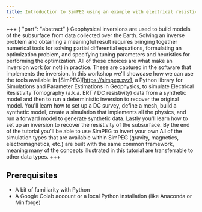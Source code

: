 ```yaml
---
title: Introduction to SimPEG using an example with electrical resistivity tomography
---
```


+++ { "part": "abstract" }
Geophysical inversions are used to build models of the subsurface from data collected over the Earth. Solving an inverse problem and obtaining a meaningful result requires bringing together numerical tools for solving partial differential equations, formulating an optimization problem, and specifying tuning parameters and heuristics for performing the optimization. All of these choices are what make an inversion work (or not) in practice. These are captured in the software that implements the inversion.
In this workshop we'll showcase how we can use the tools available in
[SimPEG][https://simpeg.xyz], a Python library for Simulations and Parameter
Estimations in Geophysics, to simulate Electrical Resistivity Tomography (a.k.a. ERT / DC resistivity) data from
a synthetic model and then to run a deterministic inversion to recover the
original model.
You'll learn how to set up a DC survey, define a mesh, build a synthetic model,
create a simulation that implements all the physics, and run a forward
model to generate synthetic data. Lastly you'll learn how to set up an
inversion to recover the resistivity of the subsurface.
By the end of the tutorial you'll be able to use SimPEG to invert your own
All of the simulation types that are available within SimPEG (gravity, magnetics, electromagnetics, etc.) are built with the same common framework, meaning many of the concepts illustrated in this tutorial are transferrable to other data types. 
+++

## Prerequisites

- A bit of familiarity with Python
- A Google Colab account or a local Python installation (like Anaconda or
  Miniforge)

